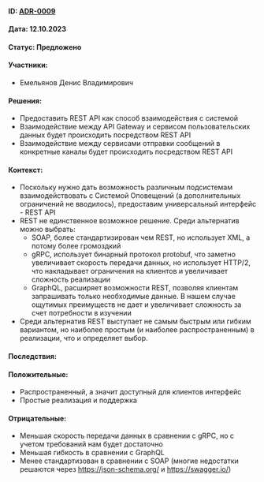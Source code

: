 #### ID: [ADR-0009](ADR-0009.md)

#### Дата: 12.10.2023

#### Статус: Предложено

#### Участники:
* Емельянов Денис Владимирович

#### Решения:
* Предоставить REST API как способ взаимодействия с системой
* Взаимодействие между API Gateway и сервисом пользовательских данных будет происходить посредством REST API
* Взаимодействие между сервисами отправки сообщений в конкретные каналы будет происходить посредством REST API

#### Контекст:
* Поскольку нужно дать возможность различным подсистемам взаимодействовать с Системой Оповещений (а дополнительных ограничений не вводилось), предоставим универсальный интерфейс - REST API
* REST не единственное возможное решение. Среди альтернатив можно выбрать:
    * SOAP, более стандартизирован чем REST, но использует XML, а потому более громоздкий
    * gRPC, использует бинарный протокол protobuf, что заметно увеличивает скорость передачи данных, но использует HTTP/2, что накладывает ограничения на клиентов и увеличивает сложность реализации
    * GraphQL, расширяет возможности REST, позволяя клиентам запрашивать только необходимые данные. В нашем случае ощутимых преимуществ не дает и увеличивает сложность за счет потребности в изучении
* Среди альтернатив REST выступает не самым быстрым или гибким вариантом, но наиболее простым (и наиболее распространенным) в реализации, что и определяет выбор.


#### Последствия:

#### Положительные:
* Распространенный, а значит доступный для клиентов интерфейс
* Простые реализация и поддержка


#### Отрицательные:
* Меньшая скорость передачи данных в сравнении с gRPC, но с учетом требований нам будет достаточно
* Меньшая гибкость в сравнении с GraphQL
* Менее стандартизован в сравнении с SOAP (многие недостатки решаются через https://json-schema.org/ и https://swagger.io/)
 